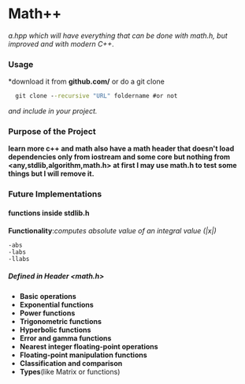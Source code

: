 # Math++
*a.hpp which will have everything that can be done with math.h, but improved and with modern C++*.
### Usage
*download it from **github.com/** or do a git clone 

```bat
  git clone --recursive "URL" foldername #or not 
```
*and include in your project.*
### Purpose of the Project
**learn more c++ and math also have a math header that doesn't load dependencies only from iostream and some core but nothing from <any,stdlib,algorithm,math.h> at first I may use math.h to test some things but I will remove it.**
### Future Implementations
#### functions inside stdlib.h
**Functionality**:*computes absolute value of an integral value (|x|)*


    -abs
    -labs
    -llabs


##### Defined in Header <math.h>
- **Basic operations** 
- **Exponential functions**
- **Power functions**  
- **Trigonometric functions**
- **Hyperbolic functions** 
- **Error and gamma functions**
- **Nearest integer floating-point operations**
- **Floating-point manipulation functions**
- **Classification and comparison**
- **Types**(like Matrix or functions)